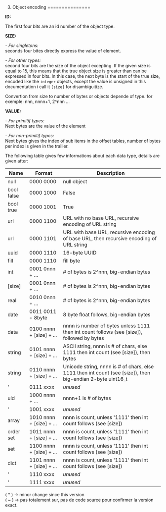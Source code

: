 3. Object encoding
===============


**ID:**  

The first four bits are an id number of the object type.



**SIZE:**  

_- For singletons:_   
seconds four bites directly express the value of element. 


_- For other types:_  
second four bits are the size of the object excepting.
If the given size is equal to 15, this means that the true object size is greater than 
can be expressed in four bits. In this case, the next byte is the start of the true size,
encoded like the `integer` objects, except the value is unsigned in this documentation
i call it `[size]` for disambiguitize.  

Convertion from size to number of bytes or objects depende of type.
for exemple: nnn, nnnn+1, 2^nnn …



**VALUE:**  

_- For primitif types:_  
Next bytes are the value of the element

_- For non-primitif types:_  
Next bytes gives the index of sub items in the offset tables, number of bytes per index is given in the trailler.

   

The following table gives few informations about each data type, details are given after: 

Name        | Format                   | Description                                            
------------|--------------------------|-----------------------------
null        | 0000 0000	                | null object
bool false  | 0000 1000	                | False                                                   
bool true   | 0000 1001	                | True                                    
url         | 0000 1100	                | URL with no base URL, recursive encoding of URL string
url         | 0000 1101	                | URL with base URL, recursive encoding of base URL, then recursive encoding of URL string
uuid        | 0000 1110	                | 16-byte UUID
fill        | 0000 1110	                | fill byte                                               
int         | 0001 0nnn + …	            | # of bytes is 2^nnn, big-endian bytes
[size]      | 0001 0nnn + …	            | # of bytes is 2^nnn, big-endian bytes
real        | 0010 0nnn + …	            | # of bytes is 2^nnn, big-endian bytes
date        | 0011 0011 + 8byte        | 8 byte float follows, big-endian bytes
data        | 0100 nnnn + [size] + ... | nnnn is number of bytes unless 1111 then int count follows (see [size]), followed by bytes
string      | 0101 nnnn + [size] + ... | ASCII string, nnnn is # of chars, else 1111 then int count (see [size]), then bytes
string      | 0110 nnnn + [size] + ... | Unicode string, nnnn is # of chars, else 1111 then int count (see [size]), then big-endian 2-byte uint16_t
'           | 0111 xxxx                | _unused_                                       
uid         | 1000 nnnn + ...          | nnnn+1 is # of bytes                                    
'           | 1001 xxxx                | _unused_                                             
array       | 1010 nnnn + [size] + ... | nnnn is count, unless '1111' then int count follows (see [size])                  
order set   | 1011 nnnn + [size] + ... | nnnn is count, unless '1111' then int count follows (see [size])                  
set         | 1100 nnnn + [size] + ... | nnnn is count, unless '1111' then int count follows (see [size])                  
dict        | 1101 nnnn + [size] + ... | nnnn is count, unless '1111' then int count follows (see [size])                  
'           | 1110 xxxx                | _unused_                                             
'           | 1111 xxxx                | _unused_                                             


( * ) -> minor change since this version  
( ~ ) -> pas totalement sur, pas de code source pour confirmer la version exact.

